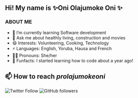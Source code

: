 
## Hi! My name is ✨Oni Olajumoke Oni ✨

### ABOUT ME
- 🌱 I’m currently learning Software development
- 💬 Ask me about healthly living, construction  and movies
- 😄 Interests: Volunteering, Cooking, Technology
- ⚡ Languages: English, Yoruba, Hausa and French
- 👩🏿 Pronouns: She/her
- 🧨 Funfacts: I started learning how to code about a year ago!

## 📫 How to reach *prolajumokeoni*
![Twitter Follow](https://img.shields.io/twitter/follow/prolajumokeoni) ![GitHub followers](https://img.shields.io/github/followers/prolajumokeoni?logo=Github)

